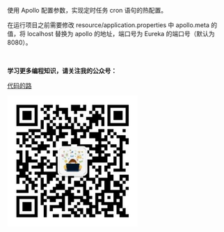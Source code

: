  使用 Apollo 配置参数，实现定时任务 cron 语句的热配置。 

 在运行项目之前需要修改 resource/application.properties 中 apollo.meta 的值，将 localhost 替换为 apollo 的地址，端口号为 Eureka 的端口号（默认为8080）。


&nbsp;
&nbsp;
&nbsp;
&nbsp;

**学习更多编程知识，请关注我的公众号：**

[代码的路](https://mp.weixin.qq.com/s/t0t89DFgJ1TEzI4uI5giHg)

<img src="./公众号二维码.png" width="300px" />

 